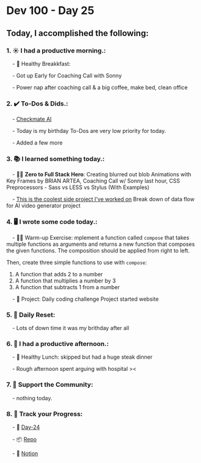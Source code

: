 # Dev 100 - Day 25

## Today, I accomplished the following:

### 1. ☀️ **I had a productive morning.**:

    - 🍳 Healthy Breakkfast:

    - Got up Early for Coaching Call with Sonny

    - Power nap after coaching call & a big coffee, make bed, clean office

### 2. ✔️ **To-Dos & Dids.**:

    - [Checkmate AI](https://checkmate-ai.vercel.app/)

    - Today is my birthday To-Dos are very low priority for today. 

    - Added a few more

### 3. 📚 **I learned something today.**:

    - 🦸‍♂️ **Zero to Full Stack Hero**: Creating blurred out blob Animations with Key Frames by BRIAN ARTEA, Coaching Call w/ Sonny last hour, CSS Preprocessors - Sass vs LESS vs Stylus (With Examples)

    - [This is the coolest side project I've worked on](https://www.youtube.com/watch?v=qdxhGOZI6OQ) Break down of data flow for AI video generator project

### 4. 🖥️ **I wrote some code today.**:

    - 🏋️‍♂️ Warm-up Exercise: mplement a function called `compose` that takes multiple functions as arguments and returns a new function that composes the given functions. The composition should be applied from right to left.

Then, create three simple functions to use with `compose`:
1. A function that adds 2 to a number
2. A function that multiplies a number by 3
3. A function that subtracts 1 from a number

    - 🦺 Project: Daily coding challenge Project started website

### 5. 🏃 **Daily Reset**:

    - Lots of down time it was my brithday after all

### 6. 🌈 **I had a productive afternoon.**:

    - 🍱 Healthy Lunch: skipped but had a huge steak dinner

    - Rough afternoon spent arguing with hospital ><

### 7. 💪 **Support the Community**:

    - nothing today.

### 8. 🔗 **Track your Progress**:

    - 🏫 [Day-24](https://www.skool.com/universityofcode/dev-100-day-24)

    - 📦️ [Repo](https://github.com/Digitl-Alchemyst/dev100/blob/main/Day-3/day3.md)

    - 📄 [Notion](https://liberating-galley-48d.notion.site/Dev100-Coding-Lifestyle-Challenge-a85ec9fba3ce41f3b29d581a1a85d92b?pvs=4)
